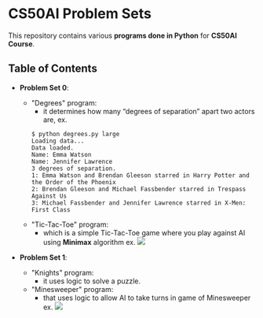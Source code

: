 # CS50AI Problem Sets

This repository contains various **programs done in Python** for **CS50AI Course**.

## Table of Contents
- **Problem Set 0**:
    - "Degrees" program:
        - it determines how many “degrees of separation” apart two actors are, ex.
        ```
        $ python degrees.py large
        Loading data...
        Data loaded.
        Name: Emma Watson
        Name: Jennifer Lawrence
        3 degrees of separation.
        1: Emma Watson and Brendan Gleeson starred in Harry Potter and the Order of the Phoenix
        2: Brendan Gleeson and Michael Fassbender starred in Trespass Against Us
        3: Michael Fassbender and Jennifer Lawrence starred in X-Men: First Class
        ```
    - "Tic-Tac-Toe" program:
        - which is a simple Tic-Tac-Toe game where you play against AI using **Minimax** algorithm ex.
        ![](https://cs50.harvard.edu/ai/2020/projects/0/tictactoe/images/game.png)

- **Problem Set 1**:
    - "Knights" program:
        - it uses logic to solve a puzzle.
    - "Minesweeper" program:
        - that uses logic to allow AI to take turns in game of Minesweeper ex.
        ![](https://cs50.harvard.edu/ai/2020/projects/1/minesweeper/images/game.png)